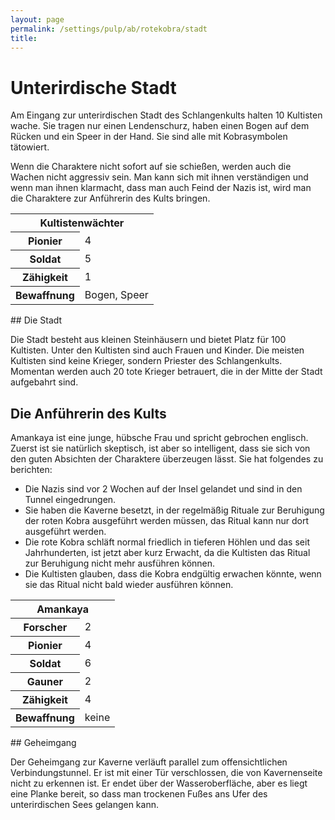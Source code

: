 ```yaml
---
layout: page
permalink: /settings/pulp/ab/rotekobra/stadt
title: 
---
```


# Unterirdische Stadt

Am Eingang zur unterirdischen Stadt des Schlangenkults halten 10 Kultisten wache. Sie tragen nur einen Lendenschurz, haben einen Bogen auf dem Rücken und ein Speer in der Hand. Sie sind alle mit Kobrasymbolen tätowiert.

Wenn die Charaktere nicht sofort auf sie schießen, werden auch die Wachen nicht aggressiv sein. Man kann sich mit ihnen verständigen und wenn man ihnen klarmacht, dass man auch Feind der Nazis ist, wird man die Charaktere zur Anführerin des Kults bringen.

<table>
<tbody>
<tr><th colspan="2">Kultistenwächter</th></tr>
<tr><th>Pionier</th><td>4</td></tr>
<tr><th>Soldat</th><td>5</td></tr>
<tr><th>Zähigkeit</th><td>1</td></tr>
<tr><th>Bewaffnung</th><td>Bogen, Speer</td></tr>
</tbody>
</table>
## Die Stadt

Die Stadt besteht aus kleinen Steinhäusern und bietet Platz für 100 Kultisten. Unter den Kultisten sind auch Frauen und Kinder. Die meisten Kultisten sind keine Krieger, sondern Priester des Schlangenkults. Momentan werden auch 20 tote Krieger betrauert, die in der Mitte der Stadt aufgebahrt sind.

## Die Anführerin des Kults

Amankaya ist eine junge, hübsche Frau und spricht gebrochen englisch. Zuerst ist sie natürlich skeptisch, ist aber so intelligent, dass sie sich von den guten Absichten der Charaktere überzeugen lässt. Sie hat folgendes zu berichten:

- Die Nazis sind vor 2 Wochen auf der Insel gelandet und sind in den Tunnel eingedrungen.
- Sie haben die Kaverne besetzt, in der regelmäßig Rituale zur Beruhigung der roten Kobra ausgeführt werden müssen, das Ritual kann nur dort ausgeführt werden.
- Die rote Kobra schläft normal friedlich in tieferen Höhlen und das seit Jahrhunderten, ist jetzt aber kurz Erwacht, da die Kultisten das Ritual zur Beruhigung nicht mehr ausführen können.
- Die Kultisten glauben, dass die Kobra endgültig erwachen könnte, wenn sie das Ritual nicht bald wieder ausführen können.

<table>
<tbody>
<tr><th colspan="2">Amankaya</th></tr>
<tr><th>Forscher</th><td>2</td></tr>
<tr><th>Pionier</th><td>4</td></tr>
<tr><th>Soldat</th><td>6</td></tr>
<tr><th>Gauner</th><td>2</td></tr>
<tr><th>Zähigkeit</th><td>4</td></tr>
<tr><th>Bewaffnung</th><td>keine</td></tr>
</tbody>
</table>
## Geheimgang

Der Geheimgang zur Kaverne verläuft parallel zum offensichtlichen Verbindungstunnel. Er ist mit einer Tür verschlossen, die von Kavernenseite nicht zu erkennen ist. Er endet über der Wasseroberfläche, aber es liegt eine Planke bereit, so dass man trockenen Fußes ans Ufer des unterirdischen Sees gelangen kann.

